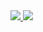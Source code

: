 <div>
  <a href="/" align="left">
    <img src="https://github-readme-stats.vercel.app/api/top-langs/?username=xartd&text_color=586069&layout=compact&hide_border=true&bg_color=fff&title_color=0366d6&count_private=true&include_all_commits=true&hide_title=true" />
  </a>

  <a href="/" align="right">
    <img src="https://github-readme-stats.vercel.app/api?username=xartd&count_private=true&show_icons=true&icon_color=222&title_color=0366d6&text_color=586069&bg_color=fff&hide=issues&hide_border=true&include_all_commits=true&hide_title=true" />
  </a>
</div>
